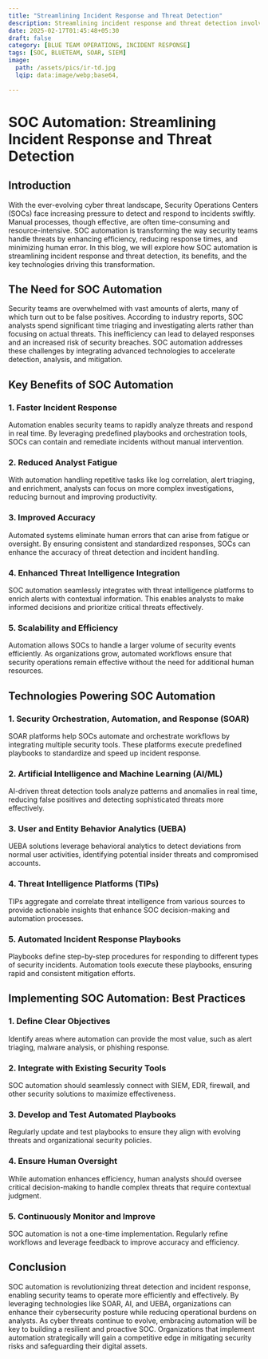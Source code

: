 ```yaml
---
title: "Streamlining Incident Response and Threat Detection"
description: Streamlining incident response and threat detection involves optimizing processes, tools, and teams to quickly identify, analyze, and mitigate cybersecurity threats, reducing response time and minimizing damage effectively.
date: 2025-02-17T01:45:48+05:30
draft: false
category: [BLUE TEAM OPERATIONS, INCIDENT RESPONSE]
tags: [SOC, BLUETEAM, SOAR, SIEM]
image:
  path: /assets/pics/ir-td.jpg
  lqip: data:image/webp;base64,
    
---
```


# SOC Automation: Streamlining Incident Response and Threat Detection

## Introduction

With the ever-evolving cyber threat landscape, Security Operations Centers (SOCs) face increasing pressure to detect and respond to incidents swiftly. Manual processes, though effective, are often time-consuming and resource-intensive. SOC automation is transforming the way security teams handle threats by enhancing efficiency, reducing response times, and minimizing human error. In this blog, we will explore how SOC automation is streamlining incident response and threat detection, its benefits, and the key technologies driving this transformation.

## The Need for SOC Automation

Security teams are overwhelmed with vast amounts of alerts, many of which turn out to be false positives. According to industry reports, SOC analysts spend significant time triaging and investigating alerts rather than focusing on actual threats. This inefficiency can lead to delayed responses and an increased risk of security breaches. SOC automation addresses these challenges by integrating advanced technologies to accelerate detection, analysis, and mitigation.

## Key Benefits of SOC Automation

### 1. Faster Incident Response
Automation enables security teams to rapidly analyze threats and respond in real time. By leveraging predefined playbooks and orchestration tools, SOCs can contain and remediate incidents without manual intervention.

### 2. Reduced Analyst Fatigue
With automation handling repetitive tasks like log correlation, alert triaging, and enrichment, analysts can focus on more complex investigations, reducing burnout and improving productivity.

### 3. Improved Accuracy
Automated systems eliminate human errors that can arise from fatigue or oversight. By ensuring consistent and standardized responses, SOCs can enhance the accuracy of threat detection and incident handling.

### 4. Enhanced Threat Intelligence Integration
SOC automation seamlessly integrates with threat intelligence platforms to enrich alerts with contextual information. This enables analysts to make informed decisions and prioritize critical threats effectively.

### 5. Scalability and Efficiency
Automation allows SOCs to handle a larger volume of security events efficiently. As organizations grow, automated workflows ensure that security operations remain effective without the need for additional human resources.

## Technologies Powering SOC Automation

### 1. **Security Orchestration, Automation, and Response (SOAR)**
SOAR platforms help SOCs automate and orchestrate workflows by integrating multiple security tools. These platforms execute predefined playbooks to standardize and speed up incident response.

### 2. **Artificial Intelligence and Machine Learning (AI/ML)**
AI-driven threat detection tools analyze patterns and anomalies in real time, reducing false positives and detecting sophisticated threats more effectively.

### 3. **User and Entity Behavior Analytics (UEBA)**
UEBA solutions leverage behavioral analytics to detect deviations from normal user activities, identifying potential insider threats and compromised accounts.

### 4. **Threat Intelligence Platforms (TIPs)**
TIPs aggregate and correlate threat intelligence from various sources to provide actionable insights that enhance SOC decision-making and automation processes.

### 5. **Automated Incident Response Playbooks**
Playbooks define step-by-step procedures for responding to different types of security incidents. Automation tools execute these playbooks, ensuring rapid and consistent mitigation efforts.

## Implementing SOC Automation: Best Practices

### 1. **Define Clear Objectives**
Identify areas where automation can provide the most value, such as alert triaging, malware analysis, or phishing response.

### 2. **Integrate with Existing Security Tools**
SOC automation should seamlessly connect with SIEM, EDR, firewall, and other security solutions to maximize effectiveness.

### 3. **Develop and Test Automated Playbooks**
Regularly update and test playbooks to ensure they align with evolving threats and organizational security policies.

### 4. **Ensure Human Oversight**
While automation enhances efficiency, human analysts should oversee critical decision-making to handle complex threats that require contextual judgment.

### 5. **Continuously Monitor and Improve**
SOC automation is not a one-time implementation. Regularly refine workflows and leverage feedback to improve accuracy and efficiency.

## Conclusion

SOC automation is revolutionizing threat detection and incident response, enabling security teams to operate more efficiently and effectively. By leveraging technologies like SOAR, AI, and UEBA, organizations can enhance their cybersecurity posture while reducing operational burdens on analysts. As cyber threats continue to evolve, embracing automation will be key to building a resilient and proactive SOC. Organizations that implement automation strategically will gain a competitive edge in mitigating security risks and safeguarding their digital assets.

